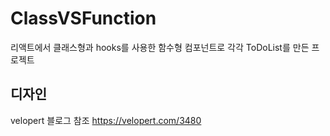 # ClassVSFunction

리액트에서 클래스형과 hooks를 사용한 함수형 컴포넌트로 각각 ToDoList를 만든 프로젝트

## 디자인

velopert 블로그 참조
https://velopert.com/3480
